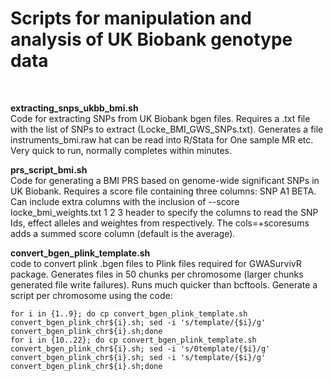 # Scripts for manipulation and analysis of UK Biobank genotype data
<br>

**extracting_snps_ukbb_bmi.sh** <br>
Code for extracting SNPs from UK Biobank bgen files. Requires a .txt file with the list of SNPs to extract (Locke_BMI_GWS_SNPs.txt). Generates a file instruments_bmi.raw hat can be read into R/Stata for One sample MR etc. Very quick to run, normally completes within minutes.

**prs_script_bmi.sh** <br>
Code for generating a BMI PRS based on genome-wide significant SNPs in UK Biobank. Requires a score file containing three columns: SNP A1 BETA. Can include extra columns with the inclusion of  --score locke_bmi_weights.txt 1 2 3 header to specify the columns to read the SNP Ids, effect alleles and weightes from respectively. The cols=+scoresums adds a summed score column (default is the average).  

**convert_bgen_plink_template.sh** <br>
code to convert plink .bgen files to Plink files required for GWASurvivR package. Generates files in 50 chunks per chromosome (larger chunks generated file write failures). Runs much quicker than bcftools. Generate a script per chromosome using the code:

```
for i in {1..9}; do cp convert_bgen_plink_template.sh convert_bgen_plink_chr${i}.sh; sed -i 's/template/{$i}/g'  convert_bgen_plink_chr${i}.sh;done
for i in {10..22}; do cp convert_bgen_plink_template.sh convert_bgen_plink_chr${i}.sh; sed -i 's/0template/{$i}/g'  convert_bgen_plink_chr${i}.sh; sed -i 's/template/{$i}/g'  convert_bgen_plink_chr${i}.sh;done
```

